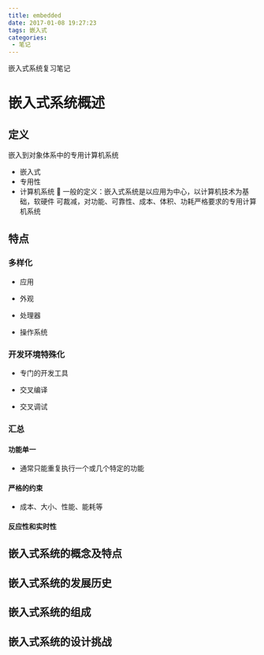 ```yaml
---
title: embedded
date: 2017-01-08 19:27:23
tags: 嵌入式
categories:
 - 笔记
---
```


嵌入式系统复习笔记

<!-- more -->

 # 嵌入式系统概述

 ## 定义

 嵌入到对象体系中的专用计算机系统 
 * 嵌入式 
 * 专用性 
 * 计算机系统 
 一般的定义：嵌入式系统是以应用为中心，以计算机技术为基础，软硬件 可裁减，对功能、可靠性、成本、体积、功耗严格要求的专用计算机系统

 ## 特点

 ### 多样化

 * 应用

 * 外观

 * 处理器

 * 操作系统

 ### 开发环境特殊化

 * 专门的开发工具

 * 交叉编译

 * 交叉调试

 ### 汇总

 #### 功能单一

 * 通常只能重复执行一个或几个特定的功能

 #### 严格的约束

 * 成本、大小、性能、能耗等

 #### 反应性和实时性

 ## 嵌入式系统的概念及特点

 ## 嵌入式系统的发展历史

 ## 嵌入式系统的组成

 ## 嵌入式系统的设计挑战



